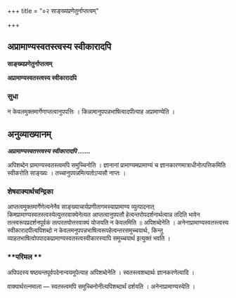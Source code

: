 +++
title = "०२ साङ्ख्यप्रणेतुर्नाप्तत्वम्"

+++


## अप्रामाण्यस्वतस्त्वस्य स्वीकारादपि

**साङ्ख्यप्रणेतुर्नाप्तत्वम्**

**अप्रामाण्यस्वतस्त्वस्य स्वीकारादपि**

### **सुधा**

न केवलमुक्तमार्गेणाप्तत्वानुपपत्तिः । किन्नामानुपपन्नभाषित्वादपीत्याह अप्रामाण्येति ।

## **अनुव्याख्यानम्**

***अप्रामाण्यस्वतस्त्वस्य स्वीकारादपि ......***

अपिशब्देन प्रामाण्यस्वतस्त्वमपि समुच्चिनोति । ज्ञानानां प्रामाण्यमप्रामाण्यं च ज्ञानकारणमात्राधीनोत्पत्तिकमिति स्वीकरोति साङ्ख्यः । तच्चानुपपन्नमित्यतोऽप्यसौ नाप्तः ।

### **शेषवाक्यार्थचन्द्रिका**

आप्तत्वमुक्तमार्गेणेत्यनेनैव साङ्ख्याचार्यप्रणीतागमस्याप्रामाण्य व्युत्पादनात् किमप्रामाण्यस्वतस्त्वस्येत्युत्तरवाक्येनेत्यत आप्तत्वानुपपत्तौ हेत्वन्तरोपदर्शनार्थत्वान्न तदिति भावेन तत्स्वरूपप्रदर्शनपूर्वकं तत्परतयोत्तरवाक्यं योजयति न केवलमिति ॥ अपिशब्देनेति । अनेनाप्रामाण्यस्वतस्त्वस्य स्वीकारादपीत्यपिशब्दो न केवलमनुपपन्नभाषित्वरूपहेत्वन्तरसमुच्चयार्थः, किन्तु व्याहतभाषित्वोपपादकप्रामाण्यस्वतस्त्वस्वीकारस्यापि समुच्चयार्थ इत्युक्तं भवति ।

### **परिमल **

अपिपदस्य षष्ठ्यन्तपूर्वपदेनान्वयमुपेत्याह अपिशब्देनेति । स्वतस्त्वशब्दार्थः ज्ञानकरणेत्यादि ।

वाक्यार्थरत्नमाला — स्वतस्त्वमपि समुच्चिनोनीत्यपिशब्दार्थं दर्शयति । अनेनाप्रामाण्यस्येति ।





